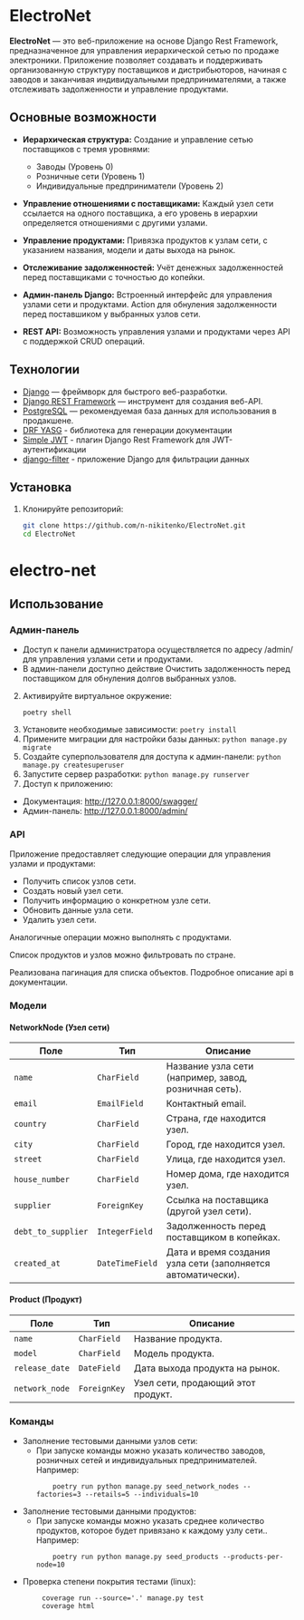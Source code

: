 # ElectroNet

**ElectroNet** — это веб-приложение на основе Django Rest Framework, предназначенное для управления иерархической сетью
по продаже электроники. Приложение позволяет создавать и поддерживать организованную структуру поставщиков и
дистрибьюторов, начиная с заводов и заканчивая индивидуальными предпринимателями, а также отслеживать задолженности и
управление продуктами.

## Основные возможности

- **Иерархическая структура:** Создание и управление сетью поставщиков с тремя уровнями:
    - Заводы (Уровень 0)
    - Розничные сети (Уровень 1)
    - Индивидуальные предприниматели (Уровень 2)

- **Управление отношениями с поставщиками:** Каждый узел сети ссылается на одного поставщика, а его уровень в иерархии
  определяется отношениями с другими узлами.

- **Управление продуктами:** Привязка продуктов к узлам сети, с указанием названия, модели и даты выхода на рынок.

- **Отслеживание задолженностей:** Учёт денежных задолженностей перед поставщиками с точностью до копейки.

- **Админ-панель Django:** Встроенный интерфейс для управления узлами сети и продуктами. Action для обнуления 
задолженности перед поставшиком у выбранных узлов сети.

- **REST API:** Возможность управления узлами и продуктами через API с поддержкой CRUD операций.

## Технологии

- [Django](https://www.djangoproject.com/) — фреймворк для быстрого веб-разработки.
- [Django REST Framework](https://www.django-rest-framework.org/) — инструмент для создания веб-API.
- [PostgreSQL](https://www.postgresql.org/) — рекомендуемая база данных для использования в продакшене.
- [DRF YASG](https://drf-yasg.readthedocs.io/en/stable/) - библиотека для генерации документации
- [Simple JWT](https://django-rest-framework-simplejwt.readthedocs.io/en/latest/) - плагин Django Rest Framework для
  JWT-аутентификации
- [django-filter](https://django-filter.readthedocs.io/en/stable/) - приложение Django для фильтрации данных

## Установка

1. Клонируйте репозиторий:
   ```bash
   git clone https://github.com/n-nikitenko/ElectroNet.git
   cd ElectroNet

# electro-net

## Использование

### Админ-панель

- Доступ к панели администратора осуществляется по адресу /admin/ для управления узлами сети и продуктами.
- В админ-панели доступно действие Очистить задолженность перед поставщиком для обнуления долгов выбранных узлов.

2. Активируйте виртуальное окружение:
    ```
    poetry shell
    ```
3. Установите необходимые зависимости:
   ```poetry install```
4. Примените миграции для настройки базы данных:
   ```python manage.py migrate```
5. Создайте суперпользователя для доступа к админ-панели:
   ```python manage.py createsuperuser```
6. Запустите сервер разработки:
   ```python manage.py runserver```
7. Доступ к приложению:

- Документация: http://127.0.0.1:8000/swagger/
- Админ-панель: http://127.0.0.1:8000/admin/

### API

Приложение предоставляет следующие операции для управления узлами и продуктами:

- Получить список узлов сети.
- Создать новый узел сети.
- Получить информацию о конкретном узле сети.
- Обновить данные узла сети.
- Удалить узел сети.

Аналогичные операции можно выполнять с продуктами.

Список продуктов и узлов можно фильтровать по стране.

Реализована пагинация для списка объектов. Подробное описание api в документации.

### Модели

#### NetworkNode (Узел сети)

<table>
    <thead>
    <tr>
        <th>Поле</th>
        <th>Тип</th>
        <th>Описание</th>
    </tr>
    </thead>
    <tbody>
    <tr>
        <td><code>name</code></td>
        <td><code>CharField</code></td>
        <td>Название узла сети (например, завод, розничная сеть).</td>
    </tr>
    <tr>
        <td><code>email</code></td>
        <td><code>EmailField</code></td>
        <td>Контактный email.</td>
    </tr>
    <tr>
        <td><code>country</code></td>
        <td><code>CharField</code></td>
        <td>Страна, где находится узел.</td>
    </tr>
    <tr>
        <td><code>city</code></td>
        <td><code>CharField</code></td>
        <td>Город, где находится узел.</td>
    </tr>
    <tr>
        <td><code>street</code></td>
        <td><code>CharField</code></td>
        <td>Улица, где находится узел.</td>
    </tr>
    <tr>
        <td><code>house_number</code></td>
        <td><code>CharField</code></td>
        <td>Номер дома, где находится узел.</td>
    </tr>
    <tr>
        <td><code>supplier</code></td>
        <td><code>ForeignKey</code></td>
        <td>Ссылка на поставщика (другой узел сети).</td>
    </tr>
    <tr>
        <td><code>debt_to_supplier</code></td>
        <td><code>IntegerField</code></td>
        <td>Задолженность перед поставщиком в копейках.</td>
    </tr>
    <tr>
        <td><code>created_at</code></td>
        <td><code>DateTimeField</code></td>
        <td>Дата и время создания узла сети (заполняется автоматически).</td>
    </tr>
    </tbody>
</table>

#### Product (Продукт)

<table>
    <thead>
    <tr>
        <th>Поле</th>
        <th>Тип</th>
        <th>Описание</th>
    </tr>
    </thead>
    <tbody>
    <tr>
        <td><code>name</code></td>
        <td><code>CharField</code></td>
        <td>Название продукта.</td>
    </tr>
    <tr>
        <td><code>model</code></td>
        <td><code>CharField</code></td>
        <td>Модель продукта.</td>
    </tr>
    <tr>
        <td><code>release_date</code></td>
        <td><code>DateField</code></td>
        <td>Дата выхода продукта на рынок.</td>
    </tr>
    <tr>
        <td><code>network_node</code></td>
        <td><code>ForeignKey</code></td>
        <td>Узел сети, продающий этот продукт.</td>
    </tr>
    </tbody>
</table>

### Команды
- Заполнение тестовыми данными узлов сети:
    - При запуске команды можно указать количество заводов, розничных сетей и индивидуальных предпринимателей. Например:
        ```commandline
            poetry run python manage.py seed_network_nodes --factories=3 --retails=5 --individuals=10
        ```
- Заполнение тестовыми данными продуктов:
    - При запуске команды можно указать среднее количество продуктов, которое будет привязано к каждому узлу сети.. Например:
        ```commandline
            poetry run python manage.py seed_products --products-per-node=10        
        ```
- Проверка степени покрытия тестами (linux):
```commandline
        coverage run --source='.' manage.py test 
        coverage html  
```